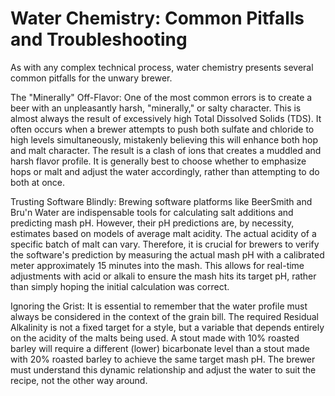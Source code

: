 # Water Chemistry: Common Pitfalls and Troubleshooting

As with any complex technical process, water chemistry presents several common pitfalls for the unwary brewer.

The "Minerally" Off-Flavor: One of the most common errors is to create a beer with an unpleasantly harsh, "minerally," or salty character. This is almost always the result of excessively high Total Dissolved Solids (TDS). It often occurs when a brewer attempts to push both sulfate and chloride to high levels simultaneously, mistakenly believing this will enhance both hop and malt character. The result is a clash of ions that creates a muddled and harsh flavor profile. It is generally best to choose whether to emphasize hops or malt and adjust the water accordingly, rather than attempting to do both at once.

Trusting Software Blindly: Brewing software platforms like BeerSmith and Bru'n Water are indispensable tools for calculating salt additions and predicting mash pH. However, their pH predictions are, by necessity, estimates based on models of average malt acidity. The actual acidity of a specific batch of malt can vary. Therefore, it is crucial for brewers to verify the software's prediction by measuring the actual mash pH with a calibrated meter approximately 15 minutes into the mash. This allows for real-time adjustments with acid or alkali to ensure the mash hits its target pH, rather than simply hoping the initial calculation was correct.

Ignoring the Grist: It is essential to remember that the water profile must always be considered in the context of the grain bill. The required Residual Alkalinity is not a fixed target for a style, but a variable that depends entirely on the acidity of the malts being used. A stout made with 10% roasted barley will require a different (lower) bicarbonate level than a stout made with 20% roasted barley to achieve the same target mash pH. The brewer must understand this dynamic relationship and adjust the water to suit the recipe, not the other way around.
